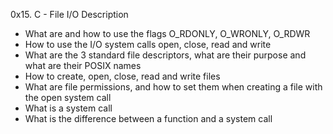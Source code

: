 0x15. C - File I/O
Description
- What are and how to use the flags O_RDONLY, O_WRONLY, O_RDWR
- How to use the I/O system calls open, close, read and write
- What are the 3 standard file descriptors, what are their purpose and what are their POSIX names
- How to create, open, close, read and write files
- What are file permissions, and how to set them when creating a file with the open system call
- What is a system call
- What is the difference between a function and a system call
